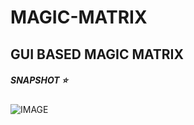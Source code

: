 MAGIC-MATRIX
============

GUI BASED MAGIC MATRIX
------------------------
##### SNAPSHOT :star:

![IMAGE](https://cloud.githubusercontent.com/assets/9628085/5529154/a73f1fd8-89c5-11e4-8fda-6ab6f7b97076.JPG)
